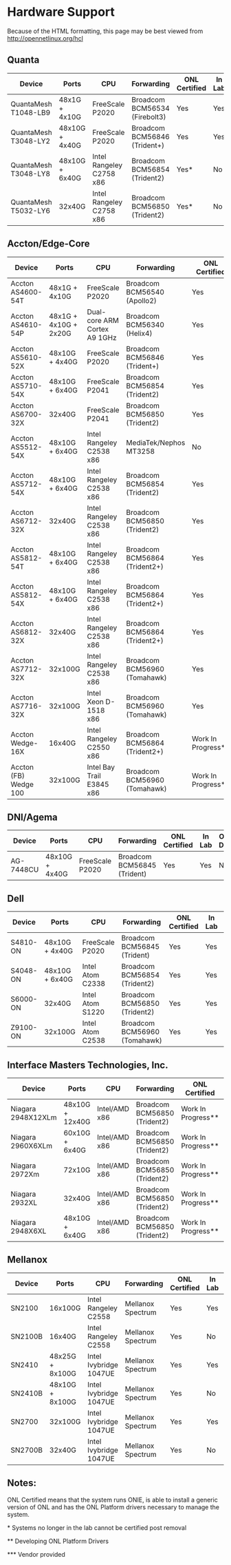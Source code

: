 Hardware Support
================
Because of the HTML formatting, this page may be best viewed from
<http://opennetlinux.org/hcl>


Quanta
------
<table class="table table-striped table-hover">
<thead>
<tr class="info"> 
     <th> Device                  <th> Ports            <th> CPU                 <th> Forwarding             		<th> ONL Certified         <th> In Lab <th> OF-DPA <th> OpenNSL <th> SAI </tr>
</thead>
<tr> <td> QuantaMesh T1048-LB9    <td> 48x1G  + 4x10G   <td> FreeScale P2020       <td> Broadcom BCM56534 (Firebolt3)    	<td> Yes  <td> Yes <td> No <td> No <td> No </tr>
<tr> <td> QuantaMesh T3048-LY2    <td> 48x10G + 4x40G   <td> FreeScale P2020       <td> Broadcom BCM56846 (Trident+)     	<td> Yes   <td> Yes  <td> Yes <td> No <td> No </tr> 
<tr> <td> QuantaMesh T3048-LY8    <td> 48x10G + 6x40G   <td> Intel Rangeley C2758 x86 <td> Broadcom BCM56854 (Trident2)            <td> Yes*  <td> No <td> No <td> No <td> No </tr> 
<tr> <td> QuantaMesh T5032-LY6    <td> 32x40G  <td> Intel Rangeley C2758 x86 <td> Broadcom BCM56850 (Trident2)            <td> Yes* <td> No <td> No <td> No <td> No </tr>
</table>


Accton/Edge-Core
------
<table class="table table-striped table-hover">
<thead>
<tr class="info">
     <th> Device                  <th> Ports            <th> CPU                 <th> Forwarding             		<th> ONL Certified        <th> In Lab <th> OF-DPA <th> OpenNSL <th> SAI </tr> 
</thead>
<tr> <td> Accton AS4600-54T       <td> 48x1G  + 4x10G   <td> FreeScale P2020       <td> Broadcom BCM56540 (Apollo2)       <td> Yes  <td> Yes <td> Yes*** <td> Yes*** <td> No </tr>
<tr> <td> Accton AS4610-54P       <td> 48x1G + 4x10G + 2x20G <td>  Dual-core ARM Cortex A9 1GHz <td> Broadcom BCM56340 (Helix4) <td> Yes <td> Yes <td> No <td> No <td> No </tr>
<tr> <td> Accton AS5610-52X       <td> 48x10G  + 4x40G   <td> FreeScale P2020       <td> Broadcom BCM56846 (Trident+)      <td> Yes <td> Yes <td> No <td> No <td> No </tr>
<tr> <td> Accton AS5710-54X       <td> 48x10G + 6x40G   <td> FreeScale P2041       <td> Broadcom BCM56854 (Trident2)      <td> Yes  <td> Yes <td> Yes*** <td> Yes*** <td> No </tr>
<tr> <td> Accton AS6700-32X       <td> 32x40G           <td> FreeScale P2041       <td> Broadcom BCM56850 (Trident2)      <td> Yes <td> Yes <td> No <td> No <td> No </tr>
<tr> <td> Accton AS5512-54X       <td> 48x10G + 6x40G   <td> Intel Rangeley C2538 x86 <td> MediaTek/Nephos MT3258      <td> No <td> No <td> No <td>  No <td> No </tr>
<tr> <td> Accton AS5712-54X       <td> 48x10G + 6x40G   <td> Intel Rangeley C2538 x86 <td> Broadcom BCM56854 (Trident2)      <td> Yes <td> Yes <td> Yes*** <td> Yes*** <td> No </tr>
<tr> <td> Accton AS6712-32X       <td> 32x40G           <td> Intel Rangeley C2538 x86 <td> Broadcom BCM56850 (Trident2)      <td> Yes <td> Yes <td> Yes*** <td>  Yes*** <td> No </tr>
<tr> <td> Accton AS5812-54T       <td> 48x10G + 6x40G   <td> Intel Rangeley C2538 x86 <td> Broadcom BCM56864 (Trident2+)      <td> Yes <td> Yes <td> No <td> No <td> No </tr>
<tr> <td> Accton AS5812-54X       <td> 48x10G + 6x40G   <td> Intel Rangeley C2538 x86 <td> Broadcom BCM56864 (Trident2+)      <td> Yes <td> Yes <td> Yes*** <td> Yes*** <td> No </tr>
<tr> <td> Accton AS6812-32X       <td> 32x40G           <td> Intel Rangeley C2538 x86 <td> Broadcom BCM56864 (Trident2+)      <td> Yes <td> Yes <td> Yes***  <td> Yes*** <td> No </tr>
<tr> <td> Accton AS7712-32X       <td> 32x100G          <td> Intel Rangeley C2538 x86 <td> Broadcom BCM56960 (Tomahawk)       <td> Yes <td> Yes <td> Yes***  <td>  Yes*** <td> No </tr>
<tr> <td> Accton AS7716-32X       <td> 32x100G          <td> Intel Xeon D-1518 x86 <td> Broadcom BCM56960 (Tomahawk)       <td> Yes <td> Yes <td> Yes*** <td>  Yes*** <td> No </tr>
<tr> <td> Accton Wedge-16X        <td> 16x40G           <td> Intel Rangeley C2550 x86 <td> Broadcom BCM56864 (Trident2+)      <td> Work In Progress** <td> Yes <td> No <td> Yes <td> No </tr>
<tr> <td> Accton (FB) Wedge 100   <td> 32x100G          <td> Intel Bay Trail E3845 x86 <td> Broadcom BCM56960 (Tomahawk)      <td> Work In Progress** <td> Yes <td> No <td> Yes <td> No </tr>
</table>

DNI/Agema
---
<table class="table table-striped table-hover">
<thead>
<tr class="info">
     <th> Device                  <th> Ports            <th> CPU                 <th> Forwarding             <th> ONL Certified        <th> In Lab <th> OF-DPA <th> OpenNSL <th> SAI </tr>
</thead>
<tr> <td> AG-7448CU               <td> 48x10G  + 4x40G  <td> FreeScale P2020       <td> Broadcom BCM56845 (Trident)     <td> Yes   <td> Yes <td> No <td> No <td> No </tr>
</table>

Dell
---
<table class="table table-striped table-hover">
<thead>
<tr class="info">
     <th> Device                  <th> Ports            <th> CPU                 <th> Forwarding             <th> ONL Certified         <th> In Lab <th> OF-DPA <th> OpenNSL <th> SAI </tr>
</thead>
<tr> <td> S4810-ON            <td> 48x10G  + 4x40G  <td> FreeScale P2020        <td> Broadcom BCM56845 (Trident)     <td> Yes   <td> Yes <td> No <td> No <td> No </tr>
<tr> <td> S4048-ON            <td> 48x10G  + 6x40G  <td> Intel Atom C2338       <td> Broadcom BCM56854 (Trident2)     <td> Yes  <td> Yes <td> No <td> No <td> No </tr> 
<tr> <td> S6000-ON            <td> 32x40G           <td> Intel Atom S1220       <td> Broadcom BCM56850 (Trident2)     <td> Yes  <td> Yes <td> No <td> No <td> No </tr>
<tr> <td> Z9100-ON            <td> 32x100G           <td> Intel Atom C2538       <td> Broadcom BCM56960 (Tomahawk)     <td> Yes  <td> Yes <td> No <td> No <td> No </tr>
</table>

Interface Masters Technologies, Inc.
---
<table class="table table-striped table-hover">
<thead>
<tr class="info">
     <th> Device          <th> Ports       <th> CPU        <th> Forwarding       <th> ONL Certified     <th> In Lab <th> OF-DPA <th> OpenNSL <th> SAI </tr>
</thead>
<tr> <td> Niagara 2948X12XLm   <td> 48x10G  + 12x40G  <td> Intel/AMD x86    <td> Broadcom BCM56850 (Trident2)   <td> Work In Progress** <td> No <td> Yes*** <td> Yes*** <td> No </tr>
<tr> <td> Niagara 2960X6XLm    <td> 60x10G  + 6x40G   <td> Intel/AMD x86    <td> Broadcom BCM56850 (Trident2)   <td> Work In Progress** <td> No <td> Yes*** <td> Yes*** <td> No </tr>
<tr> <td> Niagara 2972Xm       <td> 72x10G            <td> Intel/AMD x86    <td> Broadcom BCM56850 (Trident2)   <td> Work In Progress** <td> Yes <td> Yes*** <td> Yes*** <td> No </tr>
<tr> <td> Niagara 2932XL       <td> 32x40G            <td> Intel/AMD x86    <td> Broadcom BCM56850 (Trident2)   <td> Work In Progress** <td> No <td> Yes*** <td> Yes*** <td> No </tr>
<tr> <td> Niagara 2948X6XL     <td> 48x10G  + 6x40G   <td> Intel/AMD x86    <td> Broadcom BCM56850 (Trident2)   <td> Work In Progress** <td> No <td> Yes*** <td> Yes <td> No </tr>
</table>

Mellanox
---
<table class="table table-striped table-hover">
<thead>
<tr class="info">
     <th> Device          <th> Ports       <th> CPU        <th> Forwarding       <th> ONL Certified     <th> In Lab <th> SAI </tr>
</thead>
<tr> <td> SN2100 <td> 16x100G <td> Intel Rangeley C2558 <td> Mellanox Spectrum <td> Yes <td> Yes <td> Yes </tr>
<tr> <td> SN2100B <td> 16x40G <td> Intel Rangeley C2558 <td> Mellanox Spectrum <td> Yes <td> No <td> Yes </tr>
<tr> <td> SN2410 <td> 48x25G + 8x100G <td> Intel Ivybridge 1047UE <td> Mellanox Spectrum <td> Yes <td> Yes <td> Yes </tr>
<tr> <td> SN2410B <td> 48x10G + 8x100G <td> Intel Ivybridge 1047UE <td> Mellanox Spectrum <td> Yes <td> No <td> Yes </tr>
<tr> <td> SN2700 <td> 32x100G <td> Intel Ivybridge 1047UE <td> Mellanox Spectrum <td> Yes <td> Yes <td> Yes </tr>
<tr> <td> SN2700B <td> 32x40G <td> Intel Ivybridge 1047UE <td> Mellanox Spectrum <td> Yes <td> No <td> Yes </tr>
</table>

Notes:
---

ONL Certified means that the system runs ONIE, is able to install a generic version of ONL and has the ONL Platform drivers necessary to manage the system.

\* Systems no longer in the lab cannot be certified post removal

\** Developing ONL Platform Drivers

\*** Vendor provided
